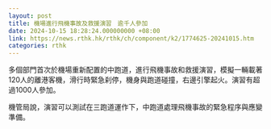 ```yaml
---
layout: post
title: 機場進行飛機事故及救援演習　逾千人參加
date: 2024-10-15 18:28:24.000000000 +08:00
link: https://news.rthk.hk/rthk/ch/component/k2/1774625-20241015.htm
categories: rthk
---
```


多個部門首次於機場重新配置的中跑道，進行飛機事故和救援演習，模擬一輛載著120人的離港客機，滑行時緊急刹停，機身與跑道碰撞，右邊引擎起火。演習有超過1000人參加。

機管局說，演習可以測試在三跑道運作下，中跑道處理飛機事故的緊急程序與應變準備。
